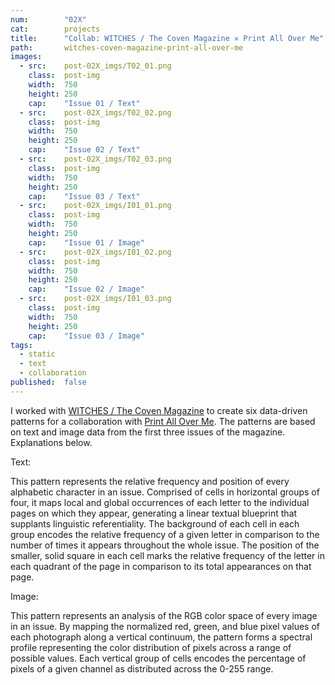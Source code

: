 ```yaml
---
num:        "02X"
cat:        projects
title:      "Collab: WITCHES / The Coven Magazine ✕ Print All Over Me"
path:       witches-coven-magazine-print-all-over-me
images:
  - src:    post-02X_imgs/T02_01.png
    class:  post-img
    width:  750
    height: 250
    cap:    "Issue 01 / Text"
  - src:    post-02X_imgs/T02_02.png
    class:  post-img
    width:  750
    height: 250
    cap:    "Issue 02 / Text"
  - src:    post-02X_imgs/T02_03.png
    class:  post-img
    width:  750
    height: 250
    cap:    "Issue 03 / Text"
  - src:    post-02X_imgs/I01_01.png
    class:  post-img
    width:  750
    height: 250
    cap:    "Issue 01 / Image"
  - src:    post-02X_imgs/I01_02.png
    class:  post-img
    width:  750
    height: 250
    cap:    "Issue 02 / Image"
  - src:    post-02X_imgs/I01_03.png
    class:  post-img
    width:  750
    height: 250
    cap:    "Issue 03 / Image"
tags:
  - static
  - text
  - collaboration
published:  false
---
```

I worked with [WITCHES / The Coven Magazine](http://www.witchesofbushwick.com/) to create six data-driven patterns for a collaboration with [Print All Over Me](printallover.me). The patterns are based on text and image data from the first three issues of the magazine. Explanations below.

Text:

This pattern represents the relative frequency and position of every alphabetic character in an issue. Comprised of cells in horizontal groups of four, it maps local and global occurrences of each letter to the individual pages on which they appear, generating a linear textual blueprint that supplants linguistic referentiality. The background of each cell in each group encodes the relative frequency of a given letter in comparison to the number of times it appears throughout the whole issue. The position of the smaller, solid square in each cell marks the relative frequency of the letter in each quadrant of the page in comparison to its total appearances on that page. 

Image:

This pattern represents an analysis of the RGB color space of every image in an issue. By mapping the normalized red, green, and blue pixel values of each photograph along a vertical continuum, the pattern forms a spectral profile representing the color distribution of pixels across a range of possible values. Each vertical group of cells encodes the percentage of pixels of a given channel as distributed across the 0-255 range. 
